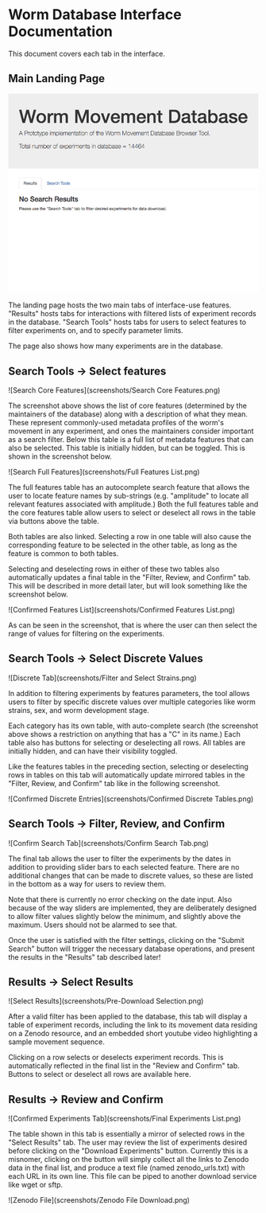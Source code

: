 # Worm Database Interface Documentation

This document covers each tab in the interface.

## Main Landing Page

![Landing Page](screenshots/LandingPage.png)

The landing page hosts the two main tabs of interface-use features. "Results" hosts tabs for interactions with filtered lists of experiment records in the database. "Search Tools" hosts tabs for users to select features to filter experiments on, and to specify parameter limits.

The page also shows how many experiments are in the database.

## Search Tools -> Select features

![Search Core Features](screenshots/Search Core Features.png)

The screenshot above shows the list of core features (determined by the maintainers of the database) along with a description of what they mean. These represent commonly-used metadata profiles of the worm's movement in any experiment, and ones the maintainers consider important as a search filter. Below this table is a full list of metadata features that can also be selected. This table is initially hidden, but can be toggled. This is shown in the screenshot below.

![Search Full Features](screenshots/Full Features List.png)

The full features table has an autocomplete search feature that allows the user to locate feature names by sub-strings (e.g. "amplitude" to locate all relevant features associated with amplitude.) Both the full features table and the core features table allow users to select or deselect all rows in the table via buttons above the table.

Both tables are also linked. Selecting a row in one table will also cause the corresponding feature to be selected in the other table, as long as the feature is common to both tables.

Selecting and deselecting rows in either of these two tables also automatically updates a final table in the "Filter, Review, and Confirm" tab. This will be described in more detail later, but will look something like the screenshot below.

![Confirmed Features List](screenshots/Confirmed Features List.png)

As can be seen in the screenshot, that is where the user can then select the range of values for filtering on the experiments.

## Search Tools -> Select Discrete Values

![Discrete Tab](screenshots/Filter and Select Strains.png)

In addition to filtering experiments by features parameters, the tool allows users to filter by specific discrete values over multiple categories like worm strains, sex, and worm development stage.

Each category has its own table, with auto-complete search (the screenshot above shows a restriction on anything that has a "C" in its name.) Each table also has buttons for selecting or deselecting all rows. All tables are initially hidden, and can have their visibility toggled.

Like the features tables in the preceding section, selecting or deselecting rows in tables on this tab will automatically update mirrored tables in the "Filter, Review, and Confirm" tab like in the following screenshot.

![Confirmed Discrete Entries](screenshots/Confirmed Discrete Tables.png)

## Search Tools -> Filter, Review, and Confirm

![Confirm Search Tab](screenshots/Confirm Search Tab.png)

The final tab allows the user to filter the experiments by the dates in addition to providing slider bars to each selected feature. There are no additional changes that can be made to discrete values, so these are listed in the bottom as a way for users to review them.

Note that there is currently no error checking on the date input. Also because of the way sliders are implemented, they are deliberately designed to allow filter values slightly below the minimum, and slightly above the maximum. Users should not be alarmed to see that.

Once the user is satisfied with the filter settings, clicking on the "Submit Search" button will trigger the necessary database operations, and present the results in the "Results" tab described later!

## Results -> Select Results

![Select Results](screenshots/Pre-Download Selection.png)

After a valid filter has been applied to the database, this tab will display a table of experiment records, including the link to its movement data residing on a Zenodo resource, and an embedded short youtube video highlighting a sample movement sequence.

Clicking on a row selects or deselects experiment records. This is automatically reflected in the final list in the "Review and Confirm" tab. Buttons to select or deselect all rows are available here.

## Results -> Review and Confirm

![Confirmed Experiments Tab](screenshots/Final Experiments List.png)

The table shown in this tab is essentially a mirror of selected rows in the "Select Results" tab. The user may review the list of experiments desired before clicking on the "Download Experiments" button. Currently this is a misnomer, clicking on the button will simply collect all the links to Zenodo data in the final list, and produce a text file (named zenodo_urls.txt) with each URL in its own line. This file can be piped to another download service like wget or sftp.

![Zenodo File](screenshots/Zenodo File Download.png)
